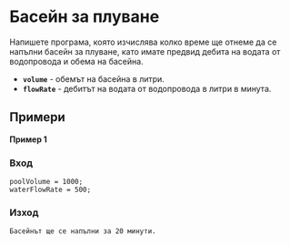 # Басейн за плуване 

Напишете програма, която изчислява колко време ще отнеме да се напълни басейн за плуване, като имате предвид дебита на водата от водопровода и обема на басейна.

* **`volume`** - обемът на басейна в литри.
* **`flowRate`** - дебитът на водата от водопровода в литри в минута.

## Примери

**Пример 1**

### Вход

    poolVolume = 1000;
    waterFlowRate = 500;

### Изход

    Басейнът ще се напълни за 20 минути.
